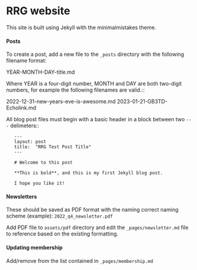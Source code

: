 # RRG website

This site is built using Jekyll with the minimalmistakes theme.

#### Posts

To create a post, add a new file to the ```_posts``` directory with the following filename format:

YEAR-MONTH-DAY-title.md

Where YEAR is a four-digit number, MONTH and DAY are both two-digit numbers, for example the following filenames are valid.::

   2022-12-31-new-years-eve-is-awesome.md
   2023-01-21-GB3TD-Echolink.md

All blog post files must begin with a basic header in a block between two ```---``` delimeters::

```
   ---
   layout: post
   title:  "RRG Test Post Title"
   ---

   # Welcome to this post

   **This is bold**, and this is my first Jekyll blog post.

   I hope you like it!
```

#### Newsletters

These should be saved as PDF format with the naming correct naming scheme (example): ```2022_q4_newsletter.pdf```

Add PDF file to ```assets/pdf``` directory and edit the ```_pages/newsletter.md``` file to reference based on the existing formatting.  

#### Updating membership

Add/remove from the list contained in ```_pages/membership.md``` 
